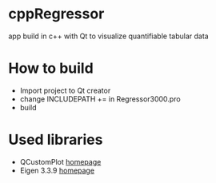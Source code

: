 # cppRegressor
app build in c++ with Qt to visualize quantifiable tabular data

# How to build
  - Import project to Qt creator
  - change INCLUDEPATH += <path to eigen library> in Regressor3000.pro
  - build
  
# Used libraries
  - QCustomPlot [homepage](https://www.qcustomplot.com/)
  - Eigen 3.3.9 [homepage](https://eigen.tuxfamily.org/index.php?title=Main_Page)
